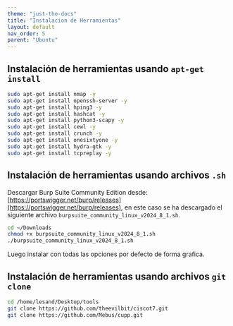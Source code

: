 ```yaml
---
theme: "just-the-docs"
title: "Instalacion de Herramientas"
layout: default
nav_order: 5
parent: "Ubuntu" 
---
```


## Instalación de herramientas usando  `apt-get install`
```bash
sudo apt-get install nmap -y
sudo apt-get install openssh-server -y
sudo apt-get install hping3 -y
sudo apt-get install hashcat -y
sudo apt-get install python3-scapy -y
sudo apt-get install cewl -y
sudo apt-get install crunch -y
sudo apt-get install onesixtyone -y
sudo apt-get install hydra-gtk -y
sudo apt-get install tcpreplay -y
```
## Instalación de herramientas usando archivos `.sh`
Descargar Burp Suite Community Edition desde: [https://portswigger.net/burp/releases](https://portswigger.net/burp/releases), en este caso se ha descargado el siguiente archivo `burpsuite_community_linux_v2024_8_1.sh`.

```bash
cd ~/Downloads
chmod +x burpsuite_community_linux_v2024_8_1.sh
./burpsuite_community_linux_v2024_8_1.sh
```
Luego instalar con todas las opciones por defecto de forma grafica.

## Instalación de herramientas usando archivos `git clone`
```bash
cd /home/lesand/Desktop/tools
git clone https://github.com/theevilbit/ciscot7.git
git clone https://github.com/Mebus/cupp.git
```

